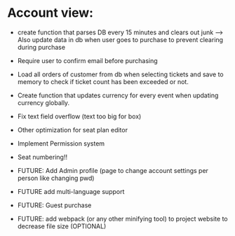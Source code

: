# Account view:

- create function that parses DB every 15 minutes and clears out junk --> Also update data in db when user goes to purchase to prevent clearing during purchase

- Require user to confirm email before purchasing

- Load all orders of customer from db when selecting tickets and save to memory to check if ticket count has been exceeded or not.


- Create function that updates currency for every event when updating currency globally.


- Fix text field overflow (text too big for box)
- Other optimization for seat plan editor


- Implement Permission system

- Seat numbering!!


- FUTURE: Add Admin profile (page to change account settings per person like changing pwd)
- FUTURE add multi-language support
- FUTURE: Guest purchase
- FUTURE: add webpack (or any other minifying tool) to project website to decrease file size (OPTIONAL)